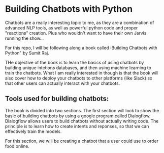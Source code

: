 # Building Chatbots with Python

Chatbots are a really interesting topic to me, as they are a combination of advanced NLP tools, as well as powerful python code and proper "reactions" creation. Plus who wouldn't want to have their own Jarvis running the show...

For this repo, I will be following along a book called :Building Chatbots with Python" by Sumit Raj. 

THe objective of the book is to learn the basics of using chatbots by building unique intetions databases, and then using machine learning to train the chatbots. What I am really interested in though is that the book will also cover how to deploy your chatbots to other platforms (like Slack) so that other users can actually interact with your chatbots. 

## Tools used for building chatbots:

The book is divided into two sections. The first section will look to show the basic of building chatbots by using a google program called Dialogflow. Dialogflow allows users to build chatbots without actually writing code. The principle is to learn how to create intents and reponses, so that we can effectively train the models. 

For this section, we will be creating a chatbot that a user could use to order food online.